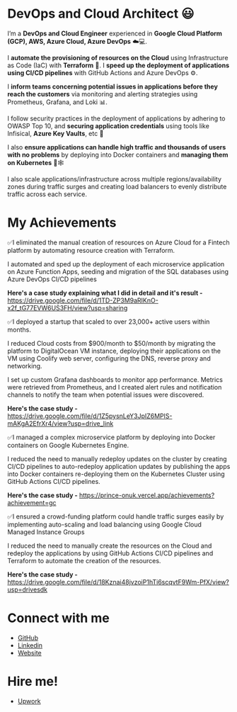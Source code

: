 # DevOps and Cloud Architect 😃

I’m a **DevOps and Cloud Engineer** experienced in **Google Cloud Platform (GCP), AWS, Azure Cloud, Azure DevOps** ☁️💻. 

I **automate the provisioning of resources on the Cloud** using Infrastructure as Code (IaC) with **Terraform** 🤖. I **speed up the deployment of applications using CI/CD pipelines** with GitHub Actions and Azure DevOps ⚙️.

I **inform teams concerning potential issues in applications before they reach the customers** via monitoring and alerting strategies using Prometheus, Grafana, and Loki 📊. 

I follow security practices in the deployment of applications by adhering to OWASP Top 10, and **securing application credentials** using tools like Infisical, **Azure Key Vaults**, etc 🔐

I also **ensure applications can handle high traffic and thousands of users with no problems** by deploying into Docker containers and **managing them on Kubernetes** 🐋🕸️

I also scale applications/infrastructure across multiple regions/availability zones during traffic surges and creating load balancers to evenly distribute traffic across each service.

# My Achievements

✅I eliminated the manual creation of resources on Azure Cloud for a Fintech platform by automating resource creation with Terraform.

I automated and sped up the deployment of each microservice application on Azure Function Apps, seeding and migration of the SQL databases using Azure DevOps CI/CD pipelines

**Here's a case study explaining what I did in detail and it's result -** https://drive.google.com/file/d/1TD-ZP3M9aRIKnO-x2f_tG77EVW6US3FH/view?usp=sharing

✅I deployed a startup that scaled to over 23,000+ active users within months. 

I reduced Cloud costs from $900/month to $50/month by migrating the platform to DigitalOcean VM instance, deploying their applications on the VM using Coolify web server, configuring the DNS, reverse proxy and networking. 

I set up custom Grafana dashboards to monitor app performance. Metrics were retrieved from Prometheus, and I created alert rules and notification channels to notify the team when potential issues were discovered.

**Here's the case study -** https://drive.google.com/file/d/1Z5pysnLeY3JpIZ6MPlS-mAKgA2EfrXr4/view?usp=drive_link

✅I managed a complex microservice platform by deploying into Docker containers on Google Kubernetes Engine. 

I reduced the need to manually redeploy updates on the cluster by creating CI/CD pipelines to auto-redeploy application updates by publishing the apps into Docker containers re-deploying them on the Kubernetes Cluster using GitHub Actions CI/CD pipelines.

**Here's the case study -** https://prince-onuk.vercel.app/achievements?achievement=gc

✅I ensured a crowd-funding platform could handle traffic surges easily by implementing auto-scaling and load balancing using Google Cloud Managed Instance Groups

I reduced the need to manually create the resources on the Cloud and redeploy the applications by using GitHub Actions CI/CD pipelines and Terraform to automate the creation of the resources.

**Here's the case study -** https://drive.google.com/file/d/18Kznai48jvzoiP1hTi6scqvtF9Wm-PfX/view?usp=drivesdk

# Connect with me
- [GitHub](https://github.com/onukwilip)
- [Linkedin](https://www.linkedin.com/in/prince-onukwili-a82143233/) 
- [Website](https://prince-onuk.vercel.app/) 

# Hire me!
- [Upwork](https://www.upwork.com/freelancers/~01e414823e14f1cdde)
